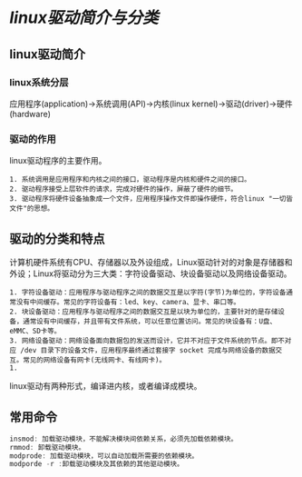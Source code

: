 # *linux驱动简介与分类*

## linux驱动简介

### linux系统分层

应用程序(application)->系统调用(API)->内核(linux kernel)->驱动(driver)->硬件(hardware) 
### 驱动的作用

linux驱动程序的主要作用。
    
    1. 系统调用是应用程序和内核之间的接口，驱动程序是内核和硬件之间的接口。
    2. 驱动程序接受上层软件的请求，完成对硬件的操作，屏蔽了硬件的细节。
    3. 驱动程序将硬件设备抽象成一个文件，应用程序操作文件即操作硬件，符合linux "一切皆文件"的思想。  

## 驱动的分类和特点

计算机硬件系统有CPU、存储器以及外设组成，Linux驱动针对的对象是存储器和外设；Linux将驱动分为三大类：字符设备驱动、块设备驱动以及网络设备驱动。

    1. 字符设备驱动：应用程序与驱动程序之间的数据交互是以字符(字节)为单位的，字符设备通常没有中间缓存。常见的字符设备有：led、key、camera、显卡、串口等。
    2. 块设备驱动：应用程序与驱动程序之间的数据交互是以块为单位的，主要针对的是存储设备，通常设有中间缓存，并且带有文件系统，可以任意位置访问。常见的块设备有：U盘、eMMC、SD卡等。
    3. 网络设备驱动：网络设备面向数据包的发送而设计，它并不对应于文件系统的节点。即不对应 /dev 目录下的设备文件，应用程序最终通过套接字 socket 完成与网络设备的数据交互。常见的网络设备有网卡(无线网卡、有线网卡)。
    1. 
linux驱动有两种形式，编译进内核，或者编译成模块。

## 常用命令
```c
insmod: 加载驱动模块，不能解决模块间依赖关系，必须先加载依赖模块。
rmmod: 卸载驱动模块。
modprode: 加载驱动模块，可以自动加载所需要的依赖模块。
modporde -r :卸载驱动模块及其依赖的其他驱动模块。 
```